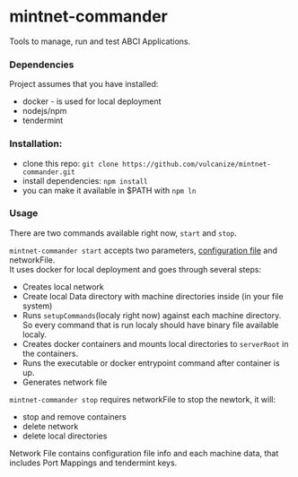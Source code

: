 # mintnet-commander

Tools to manage, run and test ABCI Applications.

### Dependencies
Project assumes that you have installed:
  * docker - is used for local deployment
  * nodejs/npm
  * tendermint

### Installation:
  * clone this repo: `git clone https://github.com/vulcanize/mintnet-commander.git`
  * install dependencies: `npm install`
  * you can make it available in $PATH with `npm ln`

### Usage
  There are two commands available right now, `start` and `stop`.
  
  `mintnet-commander start` accepts two parameters,
 [configuration file](https://github.com/vulcanize/mintnet-commander/wiki/Configuration-File)
 and networkFile.  
   It uses docker for local deployment and goes through several steps:  
   * Creates local network
   * Create local Data directory with machine directories inside (in your file system)
   * Runs `setupCommands`(localy right now) against each machine directory. So every command that is run localy should have binary file available localy.
   * Creates docker containers and mounts local directories to `serverRoot` in the containers.
   * Runs the executable or docker entrypoint command after container is up.
   * Generates network file
  
  `mintnet-commander stop` requires networkFile to stop the newtork,
  it will:
   * stop and remove containers
   * delete network
   * delete local directories
   
 Network File contains configuration file info and each machine data, that includes Port Mappings and tendermint keys.
